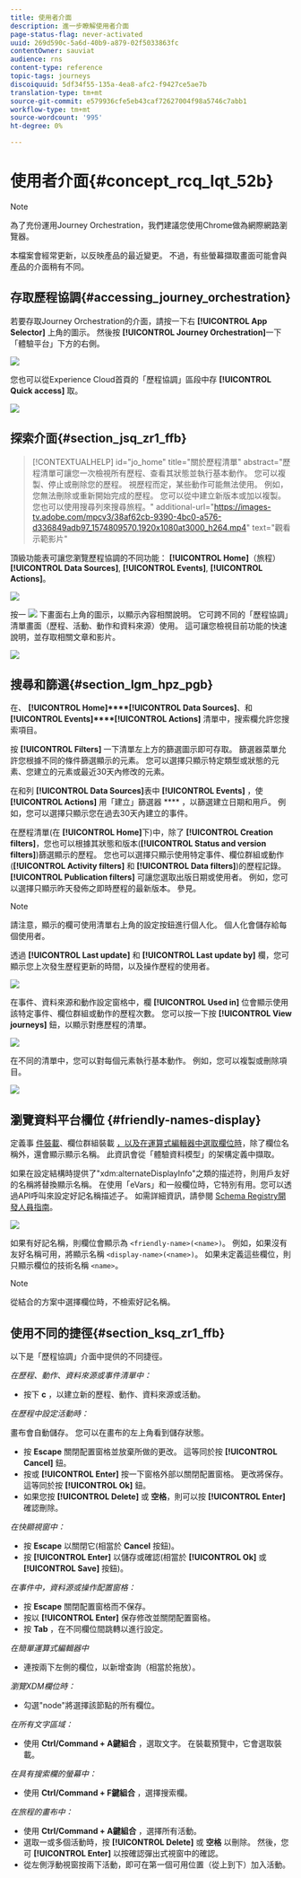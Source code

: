 ```yaml
---
title: 使用者介面
description: 進一步瞭解使用者介面
page-status-flag: never-activated
uuid: 269d590c-5a6d-40b9-a879-02f5033863fc
contentOwner: sauviat
audience: rns
content-type: reference
topic-tags: journeys
discoiquuid: 5df34f55-135a-4ea8-afc2-f9427ce5ae7b
translation-type: tm+mt
source-git-commit: e579936cfe5eb43caf72627004f98a5746c7abb1
workflow-type: tm+mt
source-wordcount: '995'
ht-degree: 0%

---
```



# 使用者介面{#concept_rcq_lqt_52b}

>[!NOTE]
>
>為了充份運用Journey Orchestration，我們建議您使用Chrome做為網際網路瀏覽器。
>
>本檔案會經常更新，以反映產品的最近變更。 不過，有些螢幕擷取畫面可能會與產品的介面稍有不同。

## 存取歷程協調{#accessing_journey_orchestration}

若要存取Journey Orchestration的介面，請按一下右 **[!UICONTROL App Selector]** 上角的圖示。 然後按 **[!UICONTROL Journey Orchestration]**&#x200B;一下「體驗平台」下方的右側。

![](../assets/journey1.png)

您也可以從Experience Cloud首頁的「歷程協調」區段中存 **[!UICONTROL Quick access]** 取。

![](../assets/journey1bis.png)

## 探索介面{#section_jsq_zr1_ffb}

>[!CONTEXTUALHELP]
>id="jo_home"
>title="關於歷程清單"
>abstract="歷程清單可讓您一次檢視所有歷程、查看其狀態並執行基本動作。 您可以複製、停止或刪除您的歷程。 視歷程而定，某些動作可能無法使用。 例如，您無法刪除或重新開始完成的歷程。 您可以從中建立新版本或加以複製。 您也可以使用搜尋列來搜尋旅程。"
>additional-url="https://images-tv.adobe.com/mpcv3/38af62cb-9390-4bc0-a576-d336849adb97_1574809570.1920x1080at3000_h264.mp4" text="觀看示範影片"

頂級功能表可讓您瀏覽歷程協調的不同功能： **[!UICONTROL Home]**（旅程）**[!UICONTROL Data Sources]**, **[!UICONTROL Events]**, **[!UICONTROL Actions]**。

![](../assets/journey2.png)

按一 ![](../assets/icon-context.png) 下畫面右上角的圖示，以顯示內容相關說明。 它可跨不同的「歷程協調」清單畫面（歷程、活動、動作和資料來源）使用。 這可讓您檢視目前功能的快速說明，並存取相關文章和影片。

![](../assets/journey2bis.png)

## 搜尋和篩選{#section_lgm_hpz_pgb}

在、 **[!UICONTROL Home]****[!UICONTROL Data Sources]**、和 **[!UICONTROL Events]****[!UICONTROL Actions]** 清單中，搜索欄允許您搜索項目。

按 **[!UICONTROL Filters]** 一下清單左上方的篩選圖示即可存取。 篩選器菜單允許您根據不同的條件篩選顯示的元素。 您可以選擇只顯示特定類型或狀態的元素、您建立的元素或最近30天內修改的元素。

在和列 **[!UICONTROL Data Sources]**&#x200B;表中 **[!UICONTROL Events]** ，使 **[!UICONTROL Actions]** 用「建立」篩選器 **** ，以篩選建立日期和用戶。 例如，您可以選擇只顯示您在過去30天內建立的事件。

在歷程清單(在 **[!UICONTROL Home]**&#x200B;下)中，除了 **[!UICONTROL Creation filters]**，您也可以根據其狀態和版本(**[!UICONTROL Status and version filters]**)篩選顯示的歷程。 您也可以選擇只顯示使用特定事件、欄位群組或動作(**[!UICONTROL Activity filters]** 和 **[!UICONTROL Data filters]**)的歷程記錄。 **[!UICONTROL Publication filters]** 可讓您選取出版日期或使用者。 例如，您可以選擇只顯示昨天發佈之即時歷程的最新版本。 參見[](../building-journeys/using-the-journey-designer.md)。

>[!NOTE]
>
>請注意，顯示的欄可使用清單右上角的設定按鈕進行個人化。 個人化會儲存給每個使用者。

透過 **[!UICONTROL Last update]** 和 **[!UICONTROL Last update by]** 欄，您可顯示您上次發生歷程更新的時間，以及操作歷程的使用者。

![](../assets/journey74.png)

在事件、資料來源和動作設定窗格中，欄 **[!UICONTROL Used in]** 位會顯示使用該特定事件、欄位群組或動作的歷程次數。 您可以按一下按 **[!UICONTROL View journeys]** 鈕，以顯示對應歷程的清單。

![](../assets/journey3bis.png)

在不同的清單中，您可以對每個元素執行基本動作。 例如，您可以複製或刪除項目。

![](../assets/journey4.png)

## 瀏覽資料平台欄位 {#friendly-names-display}

定義事 [件裝載](../event/defining-the-payload-fields.md)、欄位群組裝載 [，以及在運算式編輯器中選取欄位時](../datasource/field-groups.md)[](../expression/expressionadvanced.md)，除了欄位名稱外，還會顯示顯示名稱。 此資訊會從「體驗資料模型」的架構定義中擷取。

如果在設定結構時提供了&quot;xdm:alternateDisplayInfo&quot;之類的描述符，則用戶友好的名稱將替換顯示名稱。 在使用「eVars」和一般欄位時，它特別有用。您可以透過API呼叫來設定好記名稱描述子。 如需詳細資訊，請參閱 [Schema Registry開發人員指南](https://docs.adobe.com/content/help/en/experience-platform/xdm/api/getting-started.html)。

![](../assets/xdm-from-descriptors.png)

如果有好記名稱，則欄位會顯示為 `<friendly-name>(<name>)`。 例如，如果沒有友好名稱可用，將顯示名稱 `<display-name>(<name>)`。 如果未定義這些欄位，則只顯示欄位的技術名稱 `<name>`。

>[!NOTE]
>
>從結合的方案中選擇欄位時，不檢索好記名稱。

## 使用不同的捷徑{#section_ksq_zr1_ffb}

以下是「歷程協調」介面中提供的不同捷徑。

_在歷程、動作、資料來源或事件清單中：_

* 按下 **c** ，以建立新的歷程、動作、資料來源或活動。

_在歷程中設定活動時：_

畫布會自動儲存。 您可以在畫布的左上角看到儲存狀態。

* 按 **Escape** 關閉配置窗格並放棄所做的更改。 這等同於按 **[!UICONTROL Cancel]** 鈕。
* 按或 **[!UICONTROL Enter]** 按一下窗格外部以關閉配置窗格。 更改將保存。 這等同於按 **[!UICONTROL Ok]** 鈕。
* 如果您按 **[!UICONTROL Delete]** 或 **空格**，則可以按 **[!UICONTROL Enter]** 確認刪除。

_在快顯視窗中：_

* 按 **Escape** 以關閉它(相當於 **Cancel** 按鈕)。
* 按 **[!UICONTROL Enter]** 以儲存或確認(相當於 **[!UICONTROL Ok]** 或 **[!UICONTROL Save]** 按鈕)。

_在事件中，資料源或操作配置窗格：_

* 按 **Escape** 關閉配置窗格而不保存。
* 按以 **[!UICONTROL Enter]** 保存修改並關閉配置窗格。
* 按 **Tab** ，在不同欄位間跳轉以進行設定。

_在簡單運算式編輯器中_

* 連按兩下左側的欄位，以新增查詢（相當於拖放）。

_瀏覽XDM欄位時：_

* 勾選&quot;node&quot;將選擇該節點的所有欄位。

_在所有文字區域：_

* 使用 **Ctrl/Command + A鍵組合** ，選取文字。 在裝載預覽中，它會選取裝載。

_在具有搜索欄的螢幕中：_

* 使用 **Ctrl/Command + F鍵組合** ，選擇搜索欄。

_在旅程的畫布中：_

* 使用 **Ctrl/Command + A鍵組合** ，選擇所有活動。
* 選取一或多個活動時，按 **[!UICONTROL Delete]** 或 **空格** 以刪除。 然後，您可 **[!UICONTROL Enter]** 以按確認彈出式視窗中的確認。
* 從左側浮動視窗按兩下活動，即可在第一個可用位置（從上到下）加入活動。
